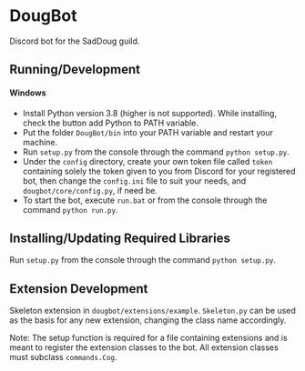 # DougBot
Discord bot for the SadDoug guild.

## Running/Development
#### Windows
* Install Python version 3.8 (higher is not supported). While installing, check the button add Python to PATH variable.
* Put the folder `DougBot/bin` into your PATH variable and restart your machine.
* Run `setup.py` from the console through the command `python setup.py`.
* Under the `config` directory, create your own token file called `token` containing solely the token given to you from Discord for your registered bot, then change the `config.ini` file to suit your needs, and `dougbot/core/config.py`, if need be.
* To start the bot, execute `run.bat` or from the console through the command `python run.py`.

## Installing/Updating Required Libraries
Run `setup.py` from the console through the command `python setup.py`.

## Extension Development
Skeleton extension in `dougbot/extensions/example`. `Skeleton.py` can be used as the basis for any new extension, changing the class name accordingly. 

Note: The setup function is required for a file containing extensions and is meant to register the extension classes to the bot. All extension classes must subclass `commands.Cog`.
